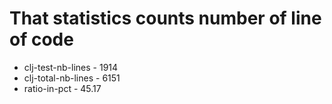 # That statistics counts number of line of code
* clj-test-nb-lines - 1914
* clj-total-nb-lines - 6151
* ratio-in-pct - 45.17